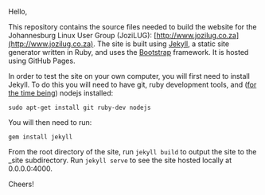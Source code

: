 Hello,

This repository contains the source files needed to build the website
for the Johannesburg Linux User Group (JoziLUG):
[http://www.jozilug.co.za](http://www.jozilug.co.za).  The site is
built using [Jekyll](http://jekyllrb.com/), a static site generator
written in Ruby, and uses the [Bootstrap](http://getbootstrap.com/)
framework.  It is hosted using GitHub Pages.

In order to test the site on your own computer, you will first need to
install Jekyll.  To do this you will need to have git, ruby
development tools, and ([for the time
being](https://github.com/jekyll/jekyll/issues/2327#issuecomment-55337023))
nodejs installed:

    sudo apt-get install git ruby-dev nodejs

You will then need to run:

    gem install jekyll

From the root directory of the site, run ``jekyll build`` to output
the site to the _site subdirectory.  Run ``jekyll serve`` to see the
site hosted locally at 0.0.0.0:4000.

Cheers!